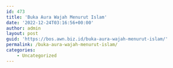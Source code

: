 ```yaml
---
id: 473
title: 'Buka Aura Wajah Menurut Islam'
date: '2022-12-24T03:16:56+00:00'
author: admin
layout: post
guid: 'https://bos.awn.biz.id/buka-aura-wajah-menurut-islam/'
permalink: /buka-aura-wajah-menurut-islam/
categories:
    - Uncategorized
---
```


